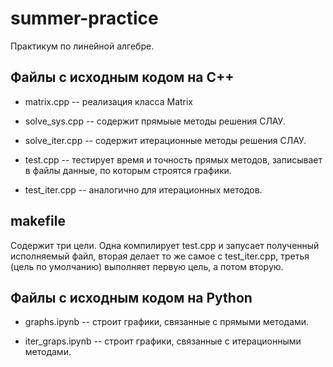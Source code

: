 # summer-practice
Практикум по линейной алгебре.

## Файлы с исходным кодом на С++

+ matrix.cpp -- реализация класса Matrix

+ solve_sys.cpp --  содержит прямыые методы решения СЛАУ.

+ solve_iter.cpp -- содержит итерационные методы решения СЛАУ.

+ test.cpp --  тестирует время и точность прямых методов, записывает в файлы данные, по которым строятся графики.

+ test_iter.cpp -- аналогично для итерационных методов.

## makefile

Содержит три цели. Одна компилирует test.cpp и запусает полученный исполняемый файл, вторая делает то же самое с test_iter.cpp, третья (цель по умолчанию) выполняет первую цель, а потом вторую.

## Файлы с исходным кодом на Python

+ graphs.ipynb -- строит графики, связанные с прямыми методами.

+ iter_graps.ipynb -- строит графики, связанные с итерационными методами.
